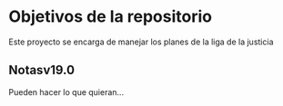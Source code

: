 # Objetivos de la repositorio

Este proyecto se encarga de manejar los planes de la liga de la justicia


## Notasv19.0
Pueden hacer lo que quieran...
